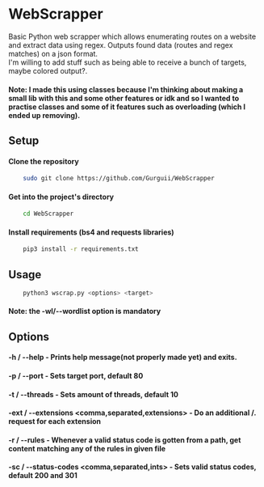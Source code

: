 
# WebScrapper
Basic Python web scrapper which allows enumerating routes on a website and extract data using regex. Outputs found data (routes and regex matches) on a json format.  
I'm willing to add stuff such as being able to receive a bunch of targets, maybe colored output?.  
#### Note: I made this using classes because I'm thinking about making a small lib with this and some other features or idk and so I wanted to practise classes and some of it features such as overloading (which I ended up removing).  

## Setup  
#### Clone the repository
```bash
    sudo git clone https://github.com/Gurguii/WebScrapper
```  
#### Get into the project's directory
```bash
    cd WebScrapper
```  
#### Install requirements (bs4 and requests libraries)  
```bash
    pip3 install -r requirements.txt
```  

## Usage    
```bash
    python3 wscrap.py <options> <target>
```  
#### Note: the -wl/--wordlist <file> option is mandatory
## Options  
#### -h / --help - Prints help message(not properly made yet) and exits.  
#### -p / --port <int> - Sets target port, default 80  
#### -t / --threads <int> - Sets amount of threads, default 10  
#### -ext / --extensions <comma,separated,extensions> - Do an additional /<word>.<extension> request for each extension  
#### -r / --rules <file> - Whenever a valid status code is gotten from a path, get content matching any of the rules in given file  
#### -sc / --status-codes <comma,separated,ints> - Sets valid status codes, default 200 and 301
